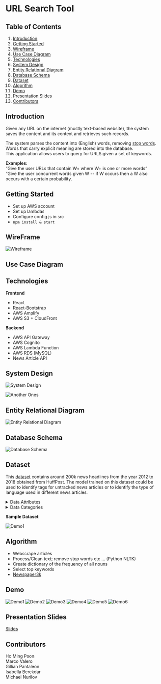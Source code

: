 # URL Search Tool

## Table of Contents

1. [Introduction](#Introduction)
2. [Getting Started](#Getting-Started)
3. [Wireframe](#Wireframe)
4. [Use Case Diagram](#Use-Case-Diagram)
5. [Technologies](#Technologies)
6. [System Design](#System-Design)
7. [Entity Relational Diagram](#Entity-Relational-Diagram)
8. [Database Schema](#Database-Schema)
9. [Dataset](#Dataset)
10. [Algorithm](#Algorithm)
11. [Demo](#Demo)
12. [Presentation Slides](#Presentation-Slides)
13. [Contributors](#Contributors)

## Introduction

Given any URL on the internet (mostly text-based website), the system saves the content and its context and retrieves such records.  

The system parses the content into (English) words, removing [stop words](https://whatis.techtarget.com/definition/stop-word). Words that carry explicit meaning are stored into the database.  
This application allows users to query for URLS given a set of keywords.  

**Examples:**  
“Give the user URLs that contain W+ where W+ is one or more words”  
“Give the user concurrent words given W -- if W occurs then a W also occurs with a certain probability.

## Getting Started

- Set up AWS account
- Set up lambdas
- Configure config.js in src
- `npm install & start`

## WireFrame

![Wireframe](./imgs/wireframe.png)

## Use Case Diagram

## Technologies

__Frontend__
- React
- React-Bootstrap
- AWS Amplify
- AWS S3 + CloudFront

__Backend__
- AWS API Gateway
- AWS Cognito
- AWS Lambda Function
- AWS RDS (MySQL)
- News Article API

## System Design

![System Design](./imgs/system-design.png)

![Another One](./imgs/system-design2.png)s

## Entity Relational Diagram

![Entity Relational Diagram](./imgs/entity-relational-diagram.png)

## Database Schema

![Database Schema](./imgs/database-schema.png)

## Dataset

This [dataset](https://www.kaggle.com/rmisra/news-category-dataset) contains around 200k news headlines from the year 2012 to 2018 obtained from HuffPost. The model trained on this dataset could be used to identify tags for untracked news articles or to identify the type of language used in different news articles.

<details>
  <summary>Data Attributes</summary>
  <br/>
  <ul>
    <li> category: Category article belongs to </li>
    <li> headline: Headline of the article </li>
    <li> authors: Person authored the article </li>
    <li> link: Link to the post </li>
    <li> short_description: Short description of the article </li>
    <li> date: Date the article was published </li>
  </ul>
</details>

<details>
  <summary>Data Categories</summary>
  <ul>
    <li> POLITICS: 32739 </li>
    <li> WELLNESS: 17827 </li>
    <li> ENTERTAINMENT: 16058 </li>
    <li> TRAVEL: 9887 </li>
    <li> STYLE & BEAUTY: 9649 </li>
    <li> PARENTING: 8677 </li>
    <li> HEALTHY LIVING: 6694 </li>
    <li> QUEER VOICES: 6314 </li>
    <li> FOOD & DRINK: 6226 </li>
    <li> BUSINESS: 5937 </li>
    <li> COMEDY: 5175 </li>
    <li> SPORTS: 4884 </li>
    <li> BLACK VOICES: 4528 </li>
    <li> HOME & LIVING: 4195 </li>
    <li> PARENTS: 3955 </li>
    <li> THE WORLDPOST: 3664 </li>
    <li> WEDDINGS: 3651 </li>
    <li> WOMEN: 3490 </li>
    <li> IMPACT: 3459 </li>
    <li> DIVORCE: 3426 </li>
    <li> CRIME: 3405 </li>
    <li> MEDIA: 2815 </li>
    <li> WEIRD NEWS: 2670 </li>
    <li> GREEN: 2622 </li>
    <li> WORLDPOST: 2579 </li>
    <li> RELIGION: 2556 </li>
    <li> STYLE: 2254 </li>
    <li> SCIENCE: 2178 </li>
    <li> WORLD NEWS: 2177 </li>
    <li> TASTE: 2096 </li>
    <li> TECH: 2082 </li>
    <li> MONEY: 1707 </li>
    <li> ARTS: 1509 </li>
    <li> FIFTY: 1401 </li>
    <li> OOD NEWS: 1398 </li>
    <li> ARTS & CULTURE: 1339 </li>
    <li> ENVIRONMENT: 1323 </li>
    <li> COLLEGE: 1144 </li>
    <li> LATINO VOICES: 1129 </li>
    <li> CULTURE & ARTS: 1030 </li>
    <li> EDUCATION: 100 </li>
  </ul>
</details>

__Sample Dataset__

![Demo1](./imgs/sample_data.png)

## Algorithm

- Webscrape articles
- Process/Clean text; remove stop words etc ... (Python NLTK)
- Create dictionary of the frequency of all nouns
- Select top keywords
- [Newspaper3k](https://newspaper.readthedocs.io/en/latest/)

## Demo

![Demo1](./imgs/demo1.png)
![Demo2](./imgs/demo2.png)
![Demo3](./imgs/demo3.png)
![Demo4](./imgs/demo4.png)
![Demo5](./imgs/demo5.png)
![Demo6](./imgs/demo6.png)

## Presentation Slides

[Slides](https://www.canva.com/design/DADtlH7TP8c/_G-C2XgUPDYJKAemAdzvkw/view?utm_content=DADtlH7TP8c&utm_campaign=designshare&utm_medium=link&utm_source=sharebutton#0)

## Contributors

Ho Ming Poon  
Marco Valero  
Gillian Pantaleon  
Isabella Berekdar  
Michael Nurilov  
